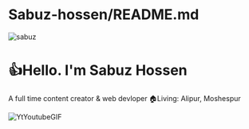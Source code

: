 # Sabuz-hossen/README.md
![sabuz](sabuz.jpg)
#  👍Hello. I'm Sabuz Hossen

A full time content creator & web devloper 
🏠Living: Alipur, Moshespur

![YtYoutubeGIF]()
